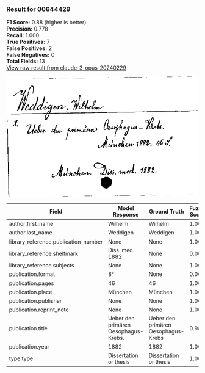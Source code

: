 ### Result for 00644429
**F1 Score:** 0.88 (higher is better)<br>**Precision:** 0.778<br>**Recall:** 1.000<br>**True Positives:** 7<br>**False Positives:** 2<br>**False Negatives:** 0<br>**Total Fields:** 13<br>[View raw result from claude-3-opus-20240229](https://github.com/RISE-UNIBAS/humanities_data_benchmark/blob/main/results/2025-09-02/T0145/request_T0145_00644429.json)

<img src="https://github.com/RISE-UNIBAS/humanities_data_benchmark/blob/main/benchmarks/zettelkatalog/images/00644429.jpg?raw=true" alt="00644429" width="600px">

| Field | Model Response | Ground Truth | Fuzzy Score | Match |
|-------|----------------|--------------|-------------|-------|
| author.first_name | Wilhelm | Wilhelm | 1.000 | ✅ |
| author.last_name | Weddigen | Weddigen | 1.000 | ✅ |
| library_reference.publication_number | None | None | 1.000 | ✅ |
| library_reference.shelfmark | Diss. med. 1882 | None | 0.000 | ❌ |
| library_reference.subjects | None | None | 1.000 | ✅ |
| publication.format | 8° | None | 0.000 | ❌ |
| publication.pages | 46 | 46 | 1.000 | ✅ |
| publication.place | München | München | 1.000 | ✅ |
| publication.publisher | None | None | 1.000 | ✅ |
| publication.reprint_note | None | None | 1.000 | ✅ |
| publication.title | Ueber den primären Oesophagus-Krebs. | Ueber den primären Oesophagus-Krebs | 0.986 | ✅ |
| publication.year | 1882 | 1882 | 1.000 | ✅ |
| type.type | Dissertation or thesis | Dissertation or thesis | 1.000 | ✅ |
